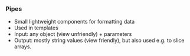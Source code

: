 ### Pipes

* Small lightweight components for formatting data
* Used in templates
* Input: any object (view unfriendly) + parameters
* Output: mostly string values (view friendly), but also used e.g. to slice arrays.